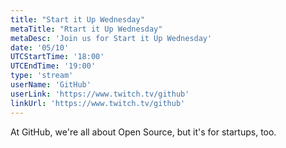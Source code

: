 ```yaml
---
title: "Start it Up Wednesday"
metaTitle: "Rtart it Up Wednesday"
metaDesc: 'Join us for Start it Up Wednesday'
date: '05/10'
UTCStartTime: '18:00'
UTCEndTime: '19:00'
type: 'stream'
userName: 'GitHub'
userLink: 'https://www.twitch.tv/github'
linkUrl: 'https://www.twitch.tv/github'
---
```


At GitHub, we're all about Open Source, but it's for startups, too.